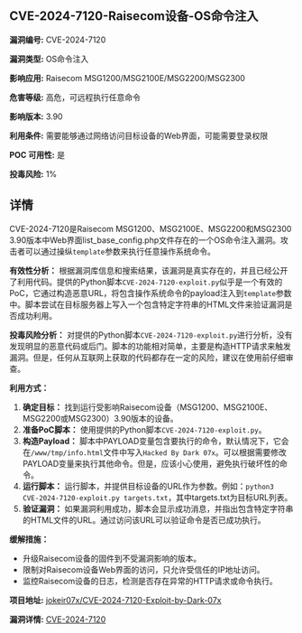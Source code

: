 ## CVE-2024-7120-Raisecom设备-OS命令注入

**漏洞编号:** CVE-2024-7120

**漏洞类型:** OS命令注入

**影响应用:** Raisecom MSG1200/MSG2100E/MSG2200/MSG2300

**危害等级:** 高危，可远程执行任意命令

**影响版本:** 3.90

**利用条件:** 需要能够通过网络访问目标设备的Web界面，可能需要登录权限

**POC 可用性:** 是

**投毒风险:** 1%

## 详情

CVE-2024-7120是Raisecom MSG1200、MSG2100E、MSG2200和MSG2300 3.90版本中Web界面list_base_config.php文件存在的一个OS命令注入漏洞。攻击者可以通过操纵`template`参数来执行任意操作系统命令。

**有效性分析：**
根据漏洞库信息和搜索结果，该漏洞是真实存在的，并且已经公开了利用代码。提供的Python脚本`CVE-2024-7120-exploit.py`似乎是一个有效的PoC，它通过构造恶意URL，将包含操作系统命令的payload注入到`template`参数中。脚本尝试在目标服务器上写入一个包含特定字符串的HTML文件来验证漏洞是否成功利用。

**投毒风险分析：**
对提供的Python脚本`CVE-2024-7120-exploit.py`进行分析，没有发现明显的恶意代码或后门。脚本的功能相对简单，主要是构造HTTP请求来触发漏洞。但是，任何从互联网上获取的代码都存在一定的风险，建议在使用前仔细审查。

**利用方式：**
1.  **确定目标：** 找到运行受影响Raisecom设备（MSG1200、MSG2100E、MSG2200或MSG2300）3.90版本的设备。
2.  **准备PoC脚本：** 使用提供的Python脚本`CVE-2024-7120-exploit.py`。
3.  **构造Payload：** 脚本中PAYLOAD变量包含要执行的命令，默认情况下，它会在`/www/tmp/info.html`文件中写入`Hacked By Dark 07x`。可以根据需要修改PAYLOAD变量来执行其他命令。但是，应该小心使用，避免执行破坏性的命令。
4.  **运行脚本：** 运行脚本，并提供目标设备的URL作为参数。例如：`python3 CVE-2024-7120-exploit.py targets.txt`，其中targets.txt为目标URL列表。
5.  **验证漏洞：** 如果漏洞利用成功，脚本会显示成功消息，并指出包含特定字符串的HTML文件的URL。通过访问该URL可以验证命令是否已成功执行。

**缓解措施：**
*   升级Raisecom设备的固件到不受漏洞影响的版本。
*   限制对Raisecom设备Web界面的访问，只允许受信任的IP地址访问。
*   监控Raisecom设备的日志，检测是否存在异常的HTTP请求或命令执行。

**项目地址:** [jokeir07x/CVE-2024-7120-Exploit-by-Dark-07x](https://github.com/jokeir07x/CVE-2024-7120-Exploit-by-Dark-07x)

**漏洞详情:** [CVE-2024-7120](https://nvd.nist.gov/vuln/detail/CVE-2024-7120)